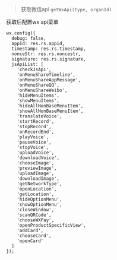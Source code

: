 > 获取微信api `getWxApi(type, organId)`

获取后配置wx api菜单

    wx.config({
      debug: false,
      appId: res.rs.appid,
      timestamp: res.rs.timestamp,
      nonceStr: res.rs.noncestr,
      signature: res.rs.signature,
      jsApiList: [
        'checkJsApi',
        'onMenuShareTimeline',
        'onMenuShareAppMessage',
        'onMenuShareQQ',
        'onMenuShareWeibo',
        'hideMenuItems',
        'showMenuItems',
        'hideAllNonBaseMenuItem',
        'showAllNonBaseMenuItem',
        'translateVoice',
        'startRecord',
        'stopRecord',
        'onRecordEnd',
        'playVoice',
        'pauseVoice',
        'stopVoice',
        'uploadVoice',
        'downloadVoice',
        'chooseImage',
        'previewImage',
        'uploadImage',
        'downloadImage',
        'getNetworkType',
        'openLocation',
        'getLocation',
        'hideOptionMenu',
        'showOptionMenu',
        'closeWindow',
        'scanQRCode',
        'chooseWXPay',
        'openProductSpecificView',
        'addCard',
        'chooseCard',
        'openCard'
      ]
    });
